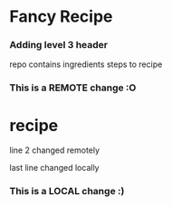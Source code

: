 # Fancy Recipe
### Adding level 3 header

repo contains
ingredients 
steps to recipe

### This is a REMOTE change :O
# recipe
line 2 changed remotely

last line changed locally

### This is a LOCAL change :)
